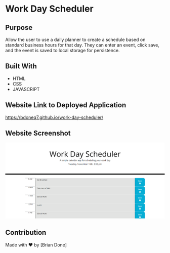 # Work Day Scheduler

## Purpose
Allow the user to use a daily planner to create a schedule based on standard business hours for that day. They can enter an event, click save, and the event is saved to local storage for persistence.

## Built With
* HTML
* CSS
* JAVASCRIPT

## Website Link to Deployed Application
https://bdoneq7.github.io/work-day-scheduler/

## Website Screenshot
![Alt Brian Done Work Day Scheduler Screenshot](https://github.com/bdoneq7/work-day-scheduler/blob/main/assets/images/screenshot.PNG?raw=true "Brian Done Work Day Scheduler Screenshot")

## Contribution
Made with ❤️ by [Brian Done]